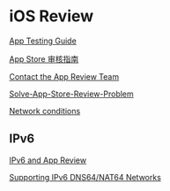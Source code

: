 <!-- #ios-review -->
# iOS Review

[App Testing Guide](https://developer.apple.com/library/archive/technotes/tn2431/_index.html)

[App Store 审核指南](https://developer.apple.com/cn/app-store/review/guidelines/)

[Contact the App Review Team](https://developer.apple.com/contact/app-store/)

[Solve-App-Store-Review-Problem](https://github.com/wg689/Solve-App-Store-Review-Problem)

[Network conditions](https://developer.apple.com/library/archive/technotes/tn2431/_index.html#//apple_ref/doc/uid/DTS40017497-CH1-NET)

<!-- #ios-ipv6 -->
## IPv6

[IPv6 and App Review](https://forums.developer.apple.com/message/147579)

[Supporting IPv6 DNS64/NAT64 Networks](https://developer.apple.com/library/archive/documentation/NetworkingInternetWeb/Conceptual/NetworkingOverview/UnderstandingandPreparingfortheIPv6Transition/UnderstandingandPreparingfortheIPv6Transition.html)
